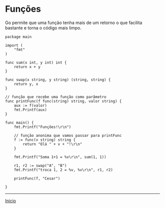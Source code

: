 # Funções

Go permite que uma função tenha mais de um retorno o que facilita bastante e torna o código mais limpo.

```
package main

import (
	"fmt"
)

func sum(x int, y int) int {
	return x + y
}

func swap(x string, y string) (string, string) {
	return y, x
}

// função que recebe uma função como parâmetro
func printFunc(f func(string) string, valor string) {
	aux := f(valor)
	fmt.Printf(aux)
}

func main() {
	fmt.Printf("Funções!\r\n")

	// função anonima que vamos passar para printFunc
	f := func(v string) string {
		return "Olá " + v + "!\r\n"
	}

	fmt.Printf("Soma 1+1 = %v\r\n", sum(1, 1))

	r1, r2 := swap("A", "B")
	fmt.Printf("troca 1, 2 = %v, %v\r\n", r1, r2)

	printFunc(f, "Cesar")

}
```

---
[Inicio](README.md)

